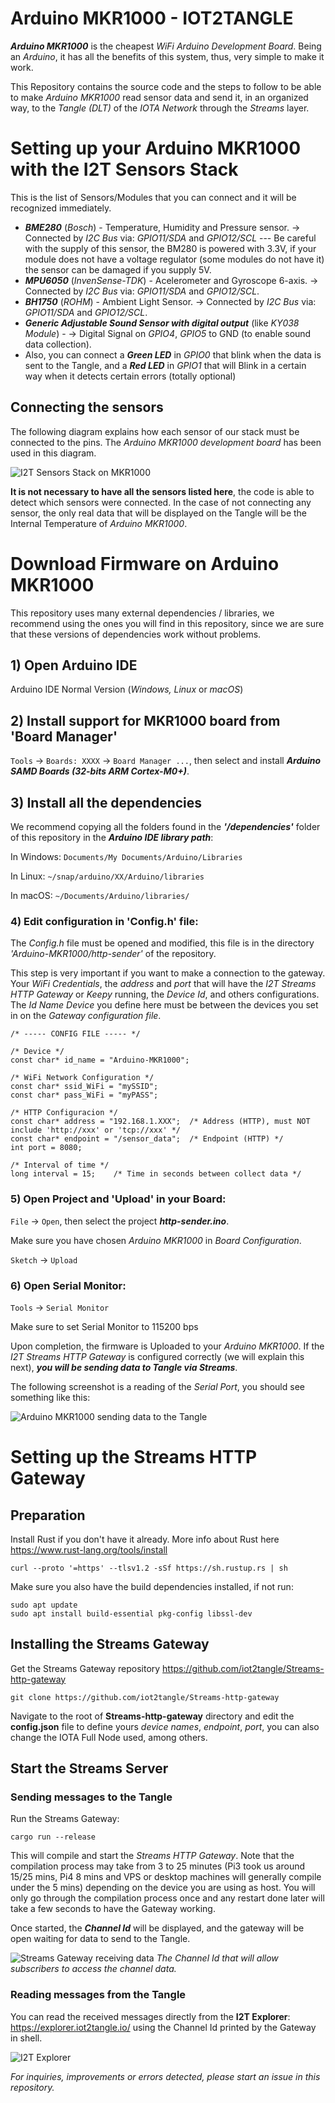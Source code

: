 # Arduino MKR1000 - IOT2TANGLE

***Arduino MKR1000*** is the cheapest *WiFi Arduino Development Board*. Being an *Arduino*, it has all the benefits of this system, thus, very simple to make it work.

This Repository contains the source code and the steps to follow to be able to make *Arduino MKR1000* read sensor data and send it, in an organized way, to the *Tangle (DLT)* of the *IOTA Network* through the *Streams* layer.

# Setting up your Arduino MKR1000 with the I2T Sensors Stack

This is the list of Sensors/Modules that you can connect and it will be recognized immediately.
- ***BME280*** (*Bosch*) - Temperature, Humidity and Pressure sensor. -> Connected by *I2C Bus* via: *GPIO11/SDA* and *GPIO12/SCL* --- Be careful with the supply of this sensor, the BM280 is powered with 3.3V, if your module does not have a voltage regulator (some modules do not have it) the sensor can be damaged if you supply 5V.
- ***MPU6050*** (*InvenSense-TDK*) - Acelerometer and Gyroscope 6-axis. -> Connected by *I2C Bus* via: *GPIO11/SDA* and *GPIO12/SCL*.
- ***BH1750*** (*ROHM*) - Ambient Light Sensor. -> Connected by *I2C Bus* via: *GPIO11/SDA* and *GPIO12/SCL*.
- ***Generic Adjustable Sound Sensor with digital output*** (like *KY038 Module*) - -> Digital Signal on *GPIO4*, *GPIO5* to GND (to enable sound data collection).
- Also, you can connect a ***Green LED*** in *GPIO0* that blink when the data is sent to the Tangle, and a ***Red LED*** in *GPIO1* that will Blink in a certain way when it detects certain errors (totally optional)

## Connecting the sensors

The following diagram explains how each sensor of our stack must be connected to the pins. The *Arduino MKR1000 development board* has been used in this diagram.

![I2T Sensors Stack on MKR1000](https://i.postimg.cc/d1DRs4Zr/MKR1000-diagram.png)

**It is not necessary to have all the sensors listed here**, the code is able to detect which sensors were connected. In the case of not connecting any sensor, the only real data that will be displayed on the Tangle will be the Internal Temperature of *Arduino MKR1000*.


# Download Firmware on Arduino MKR1000
This repository uses many external dependencies / libraries, we recommend using the ones you will find in this repository, since we are sure that these versions of dependencies work without problems.

## 1) Open Arduino IDE
Arduino IDE Normal Version (*Windows, Linux* or *macOS*)

## 2) Install support for MKR1000 board from 'Board Manager'
```Tools``` -> ```Boards: XXXX``` -> ```Board Manager ...```, then select and install ***Arduino SAMD Boards (32-bits ARM Cortex-M0+)***.

## 3) Install all the dependencies
We recommend copying all the folders found in the ***'/dependencies'*** folder of this repository in the ***Arduino IDE library path***:

In Windows:
```Documents/My Documents/Arduino/Libraries```

In Linux:
```~/snap/arduino/XX/Arduino/libraries```

In macOS:
```~/Documents/Arduino/libraries/```

### 4) Edit configuration in 'Config.h' file:
The *Config.h* file must be opened and modified, this file is in the directory *'Arduino-MKR1000/http-sender'* of the repository.

This step is very important if you want to make a connection to the gateway. Your *WiFi Credentials*, the *address* and *port* that will have the *I2T Streams HTTP Gateway* or *Keepy* running, the *Device Id*, and others configurations. The *Id Name Device* you define here must be between the devices you set in on the *Gateway configuration file*. 
```
/* ----- CONFIG FILE ----- */

/* Device */
const char* id_name = "Arduino-MKR1000";

/* WiFi Network Configuration */
const char* ssid_WiFi = "mySSID";
const char* pass_WiFi = "myPASS";

/* HTTP Configuracion */
const char* address = "192.168.1.XXX";  /* Address (HTTP), must NOT include 'http://xxx' or 'tcp://xxx' */
const char* endpoint = "/sensor_data";  /* Endpoint (HTTP) */
int port = 8080;

/* Interval of time */
long interval = 15;    /* Time in seconds between collect data */
```

### 5) Open Project and 'Upload' in your Board:

```File``` -> ```Open```, then select the project ***http-sender.ino***.

Make sure you have chosen *Arduino MKR1000* in *Board Configuration*.

```Sketch``` -> ```Upload```

### 6) Open Serial Monitor:

```Tools``` -> ```Serial Monitor```

Make sure to set Serial Monitor to 115200 bps


Upon completion, the firmware is Uploaded to your *Arduino MKR1000*. If the *I2T Streams HTTP Gateway* is configured correctly (we will explain this next), ***you will be sending data to Tangle via Streams***.

The following screenshot is a reading of the *Serial Port*, you should see something like this:

![Arduino MKR1000 sending data to the Tangle](https://i.postimg.cc/cL2ChrZn/Screenshot-from-2021-05-12-18-09-43.png)


# Setting up the Streams HTTP Gateway

## Preparation

Install Rust if you don't have it already. More info about Rust here https://www.rust-lang.org/tools/install

```
curl --proto '=https' --tlsv1.2 -sSf https://sh.rustup.rs | sh
```

Make sure you also have the build dependencies installed, if not run:  

```
sudo apt update
sudo apt install build-essential pkg-config libssl-dev  
```

## Installing the Streams Gateway
Get the Streams Gateway repository
https://github.com/iot2tangle/Streams-http-gateway

```
git clone https://github.com/iot2tangle/Streams-http-gateway
```

Navigate to the root of **Streams-http-gateway** directory and edit the **config.json** file to define yours *device names*, *endpoint*, *port*, you can also change the IOTA Full Node used, among others.

## Start the Streams Server

### Sending messages to the Tangle

Run the Streams Gateway:  

```
cargo run --release  
```
This will compile and start the *Streams HTTP Gateway*. Note that the compilation process may take from 3 to 25 minutes (Pi3 took us around 15/25 mins, Pi4 8 mins and VPS or desktop machines will generally compile under the 5 mins) depending on the device you are using as host.
You will only go through the compilation process once and any restart done later will take a few seconds to have the Gateway working.

Once started, the ***Channel Id*** will be displayed, and the gateway will be open waiting for data to send to the Tangle.

![Streams Gateway receiving data](https://i.postimg.cc/zfz0tbWz/Screenshot-from-2020-10-16-11-44-59.png)
*The Channel Id that will allow subscribers to access the channel data.*

### Reading messages from the Tangle

You can read the received messages directly from the **I2T Explorer**: https://explorer.iot2tangle.io/ using the Channel Id printed by the Gateway in shell.   

![I2T Explorer](https://i.postimg.cc/wTNf7dgp/Screenshot-from-2020-10-16-11-46-16.png)


*For inquiries, improvements or errors detected, please start an issue in this repository.*
